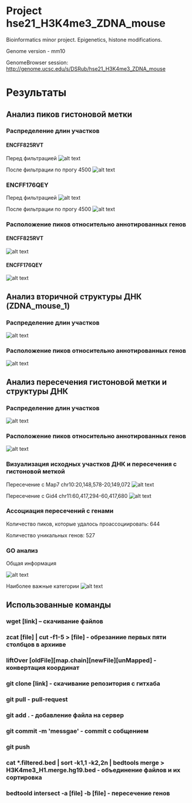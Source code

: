 # Project hse21_H3K4me3_ZDNA_mouse

Bioinformatics minor project. Epigenetics, histone modifications.

Genome version - mm10

GenomeBrowser session: http://genome.ucsc.edu/s/DSRub/hse21_H3K4me3_ZDNA_mouse

# Результаты
## Анализ пиков гистоновой метки
### Распределение длин участков
#### ENCFF825RVT
Перед фильтрацией
![alt text](https://github.com/dimarub2000/hse21_H3K4me3_ZDNA_mouse/blob/main/images2png/filter_peaks.H3K4me3_MEL.ENCFF825RVT.mm10.init.hist.pdf.png-1.png)

После фильтрации по прогу 4500
![alt text](https://github.com/dimarub2000/hse21_H3K4me3_ZDNA_mouse/blob/main/images2png/filter_peaks.H3K4me3_MEL.ENCFF825RVT.mm10.filtered.hist.pdf.png-1.png)

### ENCFF176QEY
Перед фильтрацией
![alt text](https://github.com/dimarub2000/hse21_H3K4me3_ZDNA_mouse/blob/main/images2png/filter_peaks.H3K4me3_MEL.ENCFF176QEY.mm10.init.hist.pdf.png-1.png)

После фильтрации по прогу 4500
![alt text](https://github.com/dimarub2000/hse21_H3K4me3_ZDNA_mouse/blob/main/images2png/filter_peaks.H3K4me3_MEL.ENCFF176QEY.mm10.filtered.hist.pdf.png-1.png)

### Расположение пиков относительно аннотированных генов
#### ENCFF825RVT
![alt text](https://github.com/dimarub2000/hse21_H3K4me3_ZDNA_mouse/blob/main/images2png/chip_seeker.H3K4me3_MEL.ENCFF825RVT.mm10.filtered.plotAnnoPie.pdf.png-1.png)

#### ENCFF176QEY
![alt text](https://github.com/dimarub2000/hse21_H3K4me3_ZDNA_mouse/blob/main/images2png/chip_seeker.H3K4me3_MEL.ENCFF176QEY.mm10.filtered.plotAnnoPie.pdf.png-1.png)

## Анализ вторичной структуры ДНК (ZDNA_mouse_1)
### Распределение длин участков
![alt text](https://github.com/dimarub2000/hse21_H3K4me3_ZDNA_mouse/blob/main/images2png/len_hist.mouseZ-DNA1.pdf.png-1.png)

### Расположение пиков относительно аннотированных генов
![alt text](https://github.com/dimarub2000/hse21_H3K4me3_ZDNA_mouse/blob/main/images2png/chip_seeker.mouseZ-DNA1.plotAnnoPie.pdf.png-1.png)

## Анализ пересечения гистоновой метки и структуры ДНК
### Распределение длин участков
![alt text](https://github.com/dimarub2000/hse21_H3K4me3_ZDNA_mouse/blob/main/images2png/len_hist.H3K4me3_MEL.intersect_with_mouseZ-DNA1.pdf.png-1.png)

### Расположение пиков относительно аннотированных генов
![alt text](https://github.com/dimarub2000/hse21_H3K4me3_ZDNA_mouse/blob/main/images2png/chip_seeker.H3K4me3_MEL.intersect_with_mouseZ-DNA1.plotAnnoPie.pdf.png-1.png)

### Визуализация исходных участков ДНК и пересечения с гистоновой меткой
Пересечение с Map7 chr10:20,148,578-20,149,072
![alt text](https://github.com/dimarub2000/hse21_H3K4me3_ZDNA_mouse/blob/main/images2png/intersect_Map7.png)

Пересечение с Gid4 chr11:60,417,294-60,417,680
![alt text](https://github.com/dimarub2000/hse21_H3K4me3_ZDNA_mouse/blob/main/images2png/intersect_Gid4.png)

### Ассоциация пересечений с генами
Количество пиков, которые удалось проассоциировать: 644

Количество уникальных генов: 527

### GO анализ

Общая информация

![alt text](https://github.com/dimarub2000/hse21_H3K4me3_ZDNA_mouse/blob/main/images2png/pantherdb_GO_analysis_results.png)

Наиболее важные категории
![alt text](https://github.com/dimarub2000/hse21_H3K4me3_ZDNA_mouse/blob/main/images2png/pantherdb_GO_analysis_top.png)

## Использованные команды
### wget [link] – скачивание файлов

### zcat [file] | cut -f1-5 > [file] - обрезаниие первых пяти столбцов в архииве

### liftOver [oldFile][map.chain][newFile][unMapped] - конвертация координат

### git clone [link] - скачивание репозитория с гитхаба

### git pull - pull-request

### git add . - добавление файла на сервер

### git commit -m 'messgae' - commit с собщением

### git push

### cat *.filtered.bed | sort -k1,1 -k2,2n | bedtools merge > H3K4me3_H1.merge.hg19.bed - объединение файлов и их сортировка

### bedtoold intersect -a [file] -b [file] - пересечение генов
